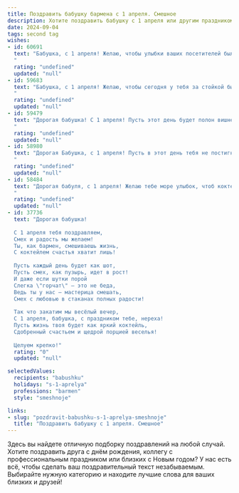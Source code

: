 ```yaml
---
title: Поздравить бабушку бармена с 1 апреля. Смешное
description: Хотите поздравить бабушку с 1 апреля или другим праздником? Наш ИИ создаст незабываемое поздравление, а вы обязательно выделитесь среди других.  
date: 2024-09-04
tags: second tag
wishes:
- id: 60691
  text: "Бабушка, с 1 апреля! Желаю, чтобы улыбки ваших посетителей были такими же яркими, как и ваши коктейли! Пусть сегодня каждый бокал наполнится смехом и весельем, а вы будете самой крутой барменшей в мире! 🍹🎉
  "
  rating: "undefined"
  updated: "null"
- id: 59683
  text: "Бабушка, с 1 апреля! Желаю, чтобы сегодня у тебя за стойкой был такой же аншлаг, как в лучшие годы, когда ты в молодости всех \"поила чайком\"!  Пусть тебе повезет с \"клиентами\" - пусть они будут добрыми и щедрыми на комплименты, как на чаевые! 😎🍹
  "
  rating: "undefined"
  updated: "null"
- id: 59479
  text: "Дорогая бабушка! С 1 апреля! Пусть этот день будет полон вишневых коктейлей, бодрящих напитков и шумных компаний, которые будут подпевать твоим легендарным тостам!  😜
  "
  rating: "undefined"
  updated: "null"
- id: 58980
  text: "Дорогая Бабушка, с 1 апреля! Пусть в этот день тебя не постигнет \"барменский\" алкогольный шок, а только шквал улыбок и позитива!  🍻😂
  "
  rating: "undefined"
  updated: "null"
- id: 58484
  text: "Дорогая бабуля, с 1 апреля! Желаю тебе море улыбок, чтоб коктейли всегда были в твоём репертуаре, а клиенты - благодарными! Пусть твоя работа будет лёгкой, как взбитые сливки, а заработок - \"крепким\" как настоящий виски! 🎉🥳🍸
  "
  rating: "undefined"
  updated: "null"
- id: 37736
  text: "Дорогая бабушка!
  
  С 1 апреля тебя поздравляем,
  Смех и радость мы желаем!
  Ты, как бармен, смешиваешь жизнь,
  С коктейлем счастья хватит лишь!
  
  Пусть каждый день будет как шот,
  Пусть смех, как пузырь, идет в рост!
  И даже если шутки порой
  Слегка \"горчат\" — это не беда,
  Ведь ты у нас — мастерица смешать,
  Смех с любовью в стаканах полных радости!
  
  Так что закатим мы весёлый вечер,
  С 1 апреля, бабушка, с праздником тебе, нереха!
  Пусть жизнь твоя будет как яркий коктейль,
  Сдобренный счастьем и щедрой порцией веселья!
  
  Целуем крепко!"
  rating: "0"
  updated: "null"

selectedValues:
  recipients: "babushku"
  holidays: "s-1-aprelya"
  professions: "barmen"
  style: "smeshnoje"

links:
- slug: "pozdravit-babushku-s-1-aprelya-smeshnoje"
  title: "Поздравить бабушку с 1 апреля. Смешное"
---
```


Здесь вы найдете отличную подборку поздравлений на любой случай. 
Хотите поздравить друга с днём рождения, коллегу с профессиональным праздником или близких с Новым годом? У нас есть всё, чтобы сделать ваш поздравительный текст незабываемым. Выбирайте нужную категорию и находите лучшие слова для ваших близких и друзей!
